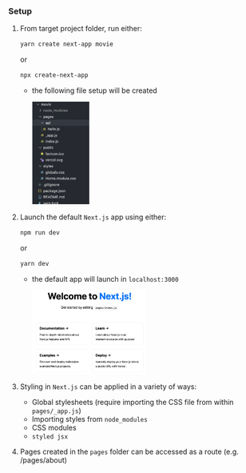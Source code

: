 ### Setup

1) From target project folder, run either:

    ~~~ bash
    yarn create next-app movie
    ~~~

    or

    ~~~ bash
    npx create-next-app
    ~~~


   - the following file setup will be  created

        <img src = "orig_setup.png" width = "25%" >


2) Launch the default  `Next.js` app using  either:
   
   ~~~ bash
   npm run dev
   ~~~

    or 

    ~~~ bash
    yarn dev
    ~~~


    - the default app will launch in `localhost:3000`

        <img src = 'default_app.png' width = '50%'/>



3) Styling in `Next.js` can be applied in a variety of ways:
   - Global stylesheets (require importing the CSS file from within `pages/_app.js`)
   - Importing styles from `node_modules`
   - CSS modules
   - `styled jsx`

4) Pages created in the `pages` folder can be accessed as a route (e.g. /pages/about)